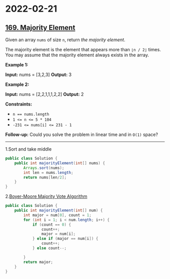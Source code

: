 # 2022-02-21

## [169. Majority Element](https://leetcode.com/problems/majority-element/)

Given an array `nums` of size `n`, return _the majority element_.

The majority element is the element that appears more than `⌊n / 2⌋` times. You may assume that the majority element always exists in the array.

**Example 1:**

**Input:** nums = \[3,2,3\]
**Output:** 3

**Example 2:**

**Input:** nums = \[2,2,1,1,1,2,2\]
**Output:** 2

**Constraints:**

- `n == nums.length`
- `1 <= n <= 5 * 104`
- `-231 <= nums[i] <= 231 - 1`

**Follow-up:** Could you solve the problem in linear time and in `O(1)` space?

---

1.Sort and take middle

```java
public class Solution {
    public int majorityElement(int[] nums) {
        Arrays.sort(nums);
        int len = nums.length;
        return nums[len/2];
    }
}
```

2.[Boyer-Moore Majority Vote Algorithm](http://www.cs.utexas.edu/~moore/best-ideas/mjrty/)

```java
public class Solution {
    public int majorityElement(int[] num) {
        int major = num[0], count = 1;
        for (int i = 1; i < num.length; i++) {
            if (count == 0) {
                count++;
                major = num[i];
            } else if (major == num[i]) {
                count++;
            } else count--;

        }
        return major;
    }
}
```
